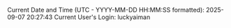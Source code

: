 Current Date and Time (UTC - YYYY-MM-DD HH:MM:SS formatted): 2025-09-07 20:27:43
Current User's Login: luckyaiman
